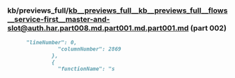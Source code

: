 ### kb/previews_full/kb__previews_full__kb__previews_full__flows__service-first__master-and-slot@auth.har.part008.md.part001.md.part001.md (part 002)

```md
      "lineNumber": 0,
                "columnNumber": 2869
              },
              {
                "functionName": "s
```

```
